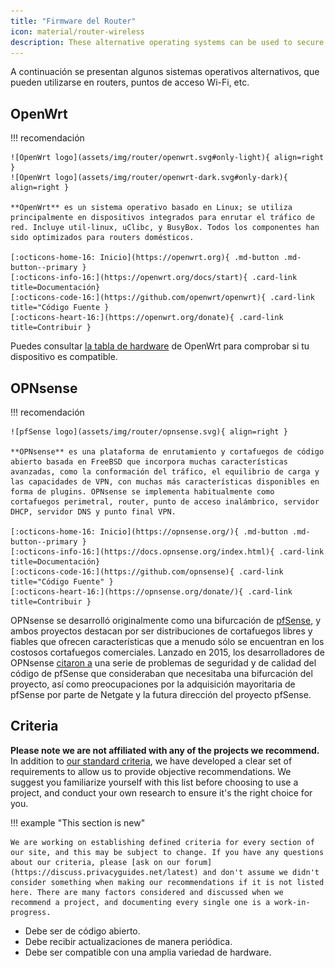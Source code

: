 ```yaml
---
title: "Firmware del Router"
icon: material/router-wireless
description: These alternative operating systems can be used to secure your router or Wi-Fi access point.
---
```


A continuación se presentan algunos sistemas operativos alternativos, que pueden utilizarse en routers, puntos de acceso Wi-Fi, etc.

## OpenWrt

!!! recomendación

    ![OpenWrt logo](assets/img/router/openwrt.svg#only-light){ align=right }
    ![OpenWrt logo](assets/img/router/openwrt-dark.svg#only-dark){ align=right }
    
    **OpenWrt** es un sistema operativo basado en Linux; se utiliza principalmente en dispositivos integrados para enrutar el tráfico de red. Incluye util-linux, uClibc, y BusyBox. Todos los componentes han sido optimizados para routers domésticos.
    
    [:octicons-home-16: Inicio](https://openwrt.org){ .md-button .md-button--primary }
    [:octicons-info-16:](https://openwrt.org/docs/start){ .card-link title=Documentación}
    [:octicons-code-16:](https://github.com/openwrt/openwrt){ .card-link title="Código Fuente }
    [:octicons-heart-16:](https://openwrt.org/donate){ .card-link title=Contribuir }

Puedes consultar [ la tabla de hardware](https://openwrt.org/toh/start) de OpenWrt para comprobar si tu dispositivo es compatible.

## OPNsense

!!! recomendación

    ![pfSense logo](assets/img/router/opnsense.svg){ align=right }
    
    **OPNsense** es una plataforma de enrutamiento y cortafuegos de código abierto basada en FreeBSD que incorpora muchas características avanzadas, como la conformación del tráfico, el equilibrio de carga y las capacidades de VPN, con muchas más características disponibles en forma de plugins. OPNsense se implementa habitualmente como cortafuegos perimetral, router, punto de acceso inalámbrico, servidor DHCP, servidor DNS y punto final VPN.
    
    [:octicons-home-16: Inicio](https://opnsense.org/){ .md-button .md-button--primary }
    [:octicons-info-16:](https://docs.opnsense.org/index.html){ .card-link title=Documentación}
    [:octicons-code-16:](https://github.com/opnsense){ .card-link title="Código Fuente" }
    [:octicons-heart-16:](https://opnsense.org/donate/){ .card-link title=Contribuir }

OPNsense se desarrolló originalmente como una bifurcación de [pfSense](https://en.wikipedia.org/wiki/PfSense), y ambos proyectos destacan por ser distribuciones de cortafuegos libres y fiables que ofrecen características que a menudo sólo se encuentran en los costosos cortafuegos comerciales. Lanzado en 2015, los desarrolladores de OPNsense [citaron a](https://docs.opnsense.org/history/thefork.html) una serie de problemas de seguridad y de calidad del código de pfSense que consideraban que necesitaba una bifurcación del proyecto, así como preocupaciones por la adquisición mayoritaria de pfSense por parte de Netgate y la futura dirección del proyecto pfSense.

## Criteria

**Please note we are not affiliated with any of the projects we recommend.** In addition to [our standard criteria](about/criteria.md), we have developed a clear set of requirements to allow us to provide objective recommendations. We suggest you familiarize yourself with this list before choosing to use a project, and conduct your own research to ensure it's the right choice for you.

!!! example "This section is new"

    We are working on establishing defined criteria for every section of our site, and this may be subject to change. If you have any questions about our criteria, please [ask on our forum](https://discuss.privacyguides.net/latest) and don't assume we didn't consider something when making our recommendations if it is not listed here. There are many factors considered and discussed when we recommend a project, and documenting every single one is a work-in-progress.

- Debe ser de código abierto.
- Debe recibir actualizaciones de manera periódica.
- Debe ser compatible con una amplia variedad de hardware.
